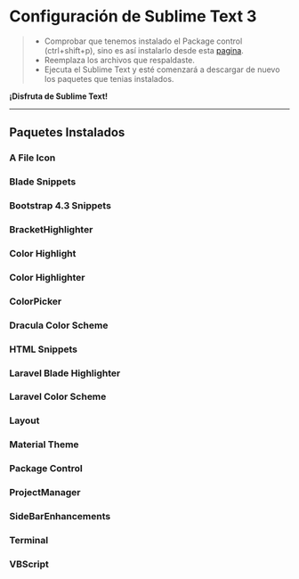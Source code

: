 # Configuración de Sublime Text 3
> * Comprobar que tenemos instalado el Package control (ctrl+shift+p), sino es así instalarlo desde esta [pagina](https://packagecontrol.io/installation).
> * Reemplaza los archivos que respaldaste.
> * Ejecuta el Sublime Text y esté comenzará a descargar de nuevo los paquetes que tenias instalados.

**¡Disfruta de Sublime Text!**

---


## Paquetes Instalados

### A File Icon

### Blade Snippets

### Bootstrap 4.3 Snippets

### BracketHighlighter

### Color Highlight

### Color Highlighter

### ColorPicker

### Dracula Color Scheme

### HTML Snippets

### Laravel Blade Highlighter

### Laravel Color Scheme

### Layout

### Material Theme

### Package Control

### ProjectManager

### SideBarEnhancements

### Terminal

### VBScript
